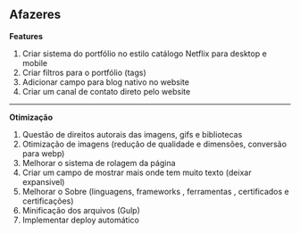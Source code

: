 ## Afazeres
**Features**
1. Criar sistema do portfólio no estilo catálogo Netflix para desktop e mobile
2. Criar filtros para o portfólio (tags)
3. Adicionar campo para blog nativo no website
4. Criar um canal de contato direto pelo website

---

**Otimização**
1. Questão de direitos autorais das imagens, gifs e bibliotecas
2. Otimização de imagens (redução de qualidade e dimensões, conversão para webp)
3. Melhorar o sistema de rolagem da página
4. Criar um campo de mostrar mais onde tem muito texto (deixar expansivel)
5. Melhorar o Sobre (linguagens, frameworks , ferramentas , certificados e certificações)
6. Minificação dos arquivos (Gulp)
7. Implementar deploy automático